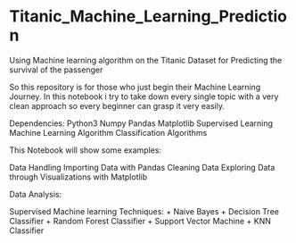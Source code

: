 # Titanic_Machine_Learning_Prediction
 Using Machine learning algorithm on the  Titanic Dataset for Predicting the survival of the passenger

 So this repository is for those who just begin their Machine Learning Journey. In this notebook i try to take down every single topic with a very clean approach so every beginner can grasp it very easily.

Dependencies:
Python3
Numpy
Pandas
Matplotlib
Supervised Learning
Machine Learning Algorithm
Classification Algorithms

This Notebook will show some examples:

Data Handling
Importing Data with Pandas
Cleaning Data
Exploring Data through Visualizations with Matplotlib

Data Analysis:

Supervised Machine learning Techniques:  + Naive Bayes + Decision Tree Classifier + Random Forest Classifier + Support Vector Machine + KNN Classifier
